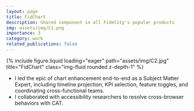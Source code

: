 ```yaml
---
layout: page
title: FidChart
description: Shared component in all Fidelity's popular products
img: assets/img/C1.png
importance: 3
category: work
related_publications: false
---
```


<div class="row">
    <div class="col-sm mt-3 mt-md-0">
        {% include figure.liquid loading="eager" path="assets/img/C2.jpg" title="FidChart" class="img-fluid rounded z-depth-1" %}
    </div>
</div>

- I led the epic of chart enhancement end-to-end as a Subject Matter Expert, including timeline projection, KPI selection, feature toggles, and coordinating cross-functional teams.
- I collaborated with accessibility researchers to resolve cross-browser behaviors with CAT.

